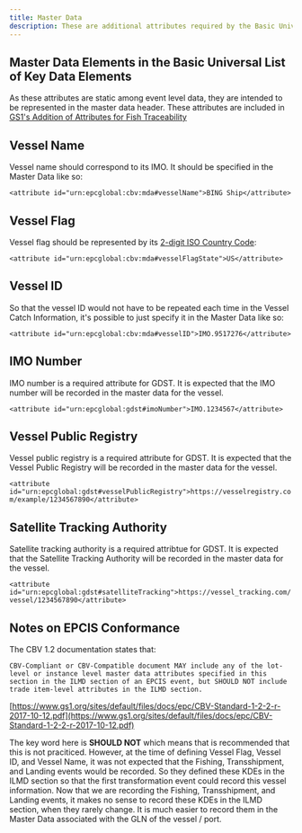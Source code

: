 ```yaml
---
title: Master Data
description: These are additional attributes required by the Basic Universal List which are encoded in EPCIS Master Data. 
---
```


## Master Data Elements in the Basic Universal List of Key Data Elements
As these attributes are static among event level data, they are intended to be represented in the master data header. These attributes are included in [GS1's Addition of Attributes for Fish Traceability](https://www.gs1.org/sites/default/files/docs/epc/CBVCN_18-000108_AdditionOfFishAttributes.pdf)

## Vessel Name
Vessel name should correspond to its IMO. It should be specified in the Master Data like so:

`<attribute id="urn:epcglobal:cbv:mda#vesselName">BING Ship</attribute>`                

## Vessel Flag
Vessel flag should be represented by its [2-digit ISO Country Code](https://www.iso.org/iso-3166-country-codes.html):

`<attribute id="urn:epcglobal:cbv:mda#vesselFlagState">US</attribute>`

## Vessel ID
So that the vessel ID would not have to be repeated each time in the Vessel Catch Information, it's possible to just specify it in the Master Data like so:

`<attribute id="urn:epcglobal:cbv:mda#vesselID">IMO.9517276</attribute>`

## IMO Number
IMO number is a required attribute for GDST. It is expected that the IMO number will be recorded in the master data for the vessel.

`<attribute id="urn:epcglobal:gdst#imoNumber">IMO.1234567</attribute>`

## Vessel Public Registry
Vessel public registry is a required attribute for GDST. It is expected that the Vessel Public Registry will be recorded in the master data for the vessel.

`<attribute id="urn:epcglobal:gdst#vesselPublicRegistry">https://vesselregistry.com/example/1234567890</attribute>`

## Satellite Tracking Authority
Satellite tracking authority is a required attribtue for GDST. It is expected that the Satellite Tracking Authority will be recorded in the master data for the vessel.

`<attribute id="urn:epcglobal:gdst#satelliteTracking">https://vessel_tracking.com/vessel/1234567890</attribute>`

## Notes on EPCIS Conformance
The CBV 1.2 documentation states that:

```
CBV-Compliant or CBV-Compatible document MAY include any of the lot-level or instance level master data attributes specified in this section in the ILMD section of an EPCIS event, but SHOULD NOT include trade item-level attributes in the ILMD section.
```
[https://www.gs1.org/sites/default/files/docs/epc/CBV-Standard-1-2-2-r-2017-10-12.pdf](https://www.gs1.org/sites/default/files/docs/epc/CBV-Standard-1-2-2-r-2017-10-12.pdf)

The key word here is **SHOULD NOT** which means that is recommended that this is not praciticed. However, at the time of defining Vessel Flag, Vessel ID, and Vessel Name, it was not expected that the Fishing, Transshipment, and Landing events would be recorded. So they defined these KDEs in the ILMD section so that the first transformation event could record this vessel information. Now that we are recording the Fishing, Transshipment, and Landing events, it makes no sense to record these KDEs in the ILMD section, when they rarely change. It is much easier to record them in the Master Data associated with the GLN of the vessel / port.